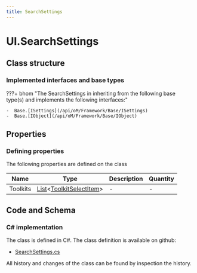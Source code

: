 ```yaml
---
title: SearchSettings
---
```


# UI.SearchSettings



## Class structure

### Implemented interfaces and base types

???+ bhom "The SearchSettings in inheriting from the following base type(s) and implements the following interfaces:"

    -  Base.[ISettings](/api/oM/Framework/Base/ISettings)
    -  Base.[IObject](/api/oM/Framework/Base/IObject)


## Properties



### Defining properties

The following properties are defined on the class

| Name             | Type             | Description      | Quantity         |
|------------------|------------------|------------------|------------------|
| Toolkits | [List](https://learn.microsoft.com/en-us/dotnet/api/System.Collections.Generic.List-1?view=netstandard-2.0)&lt;[ToolkitSelectItem](/api/oM/UI/UI/ToolkitSelectItem)&gt; | - | - |


## Code and Schema

### C# implementation

The class is defined in C#. The class definition is available on github:

- [SearchSettings.cs](https://github.com/BHoM/BHoM_UI/blob/develop/UI_oM/Settings/SearchSettings.cs)

All history and changes of the class can be found by inspection the history.
